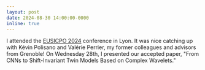 ```yaml
---
layout: post
date: 2024-08-30 14:00:00-0000
inline: true
---
```


I attended the [EUSICPO 2024](https://eusipcolyon.sciencesconf.org/) conference in Lyon. It was nice catching up with Kévin Polisano and Valérie Perrier, my former colleagues and advisors from Grenoble! On Wednesday 28th, I presented our accepted paper, "From CNNs to Shift-Invariant Twin Models Based on Complex Wavelets."